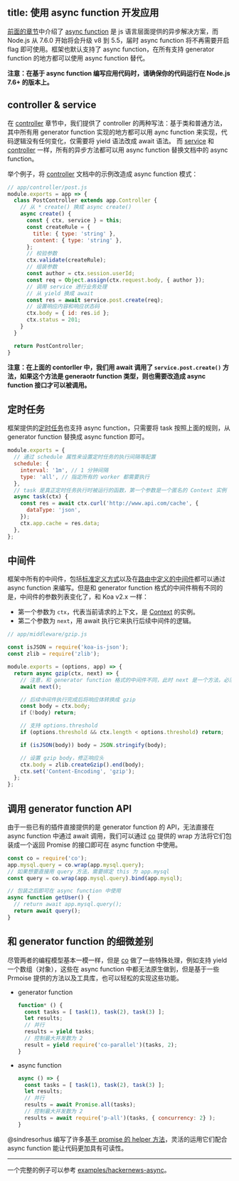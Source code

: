 title: 使用 async function 开发应用
---

[前面的章节](../intro/egg-and-koa.md#async-function)中介绍了 [async function] 是 js 语言层面提供的异步解决方案，而 Node.js 从 7.6.0 开始将会升级 v8 到 5.5，届时 async function 将不再需要开启 flag 即可使用。框架也默认支持了 async function，在所有支持 generator function 的地方都可以使用 async function 替代。

**注意：在基于 async function 编写应用代码时，请确保你的代码运行在 Node.js 7.6+ 的版本上。**

## controller & service

在 [controller] 章节中，我们提供了 controller 的两种写法：基于类和普通方法，其中所有用 generator function 实现的地方都可以用 aync function 来实现，代码逻辑没有任何变化，仅需要将 yield 语法改成 await 语法。
而 [service] 和 [controller] 一样，所有的异步方法都可以用 async function 替换文档中的 async function。

举个例子，将 [controller] 文档中的示例改造成 async function 模式：

```js
// app/controller/post.js
module.exports = app => {
  class PostController extends app.Controller {
    // 从 * create() 换成 async create()
    async create() {
      const { ctx, service } = this;
      const createRule = {
        title: { type: 'string' },
        content: { type: 'string' },
      };
      // 校验参数
      ctx.validate(createRule);
      // 组装参数
      const author = ctx.session.userId;
      const req = Object.assign(ctx.request.body, { author });
      // 调用 service 进行业务处理
      // 从 yield 换成 await
      const res = await service.post.create(req);
      // 设置响应内容和响应状态码
      ctx.body = { id: res.id };
      ctx.status = 201;
    }
  }

  return PostController;
}
```

**注意：在上面的 contorller 中，我们用 await 调用了 `service.post.create()` 方法，如果这个方法是 generaotr function 类型，则也需要改造成 async function 接口才可以被调用。**

## 定时任务

框架提供的[定时任务]也支持 async function，只需要将 task 按照上面的规则，从 generator function 替换成 async function 即可。

```js
module.exports = {
  // 通过 schedule 属性来设置定时任务的执行间隔等配置
  schedule: {
    interval: '1m', // 1 分钟间隔
    type: 'all', // 指定所有的 worker 都需要执行
  },
  // task 是真正定时任务执行时被运行的函数，第一个参数是一个匿名的 Context 实例
  async task(ctx) {
    const res = await ctx.curl('http://www.api.com/cache', {
      dataType: 'json',
    });
    ctx.app.cache = res.data;
  },
};
```

## 中间件

框架中所有的中间件，包括[标准定义方式](../basics/middleware.md)以及在[路由中定义的中间件](../basics/router.md#中间件的使用)都可以通过 async function 来编写。但是和 generator function 格式的中间件稍有不同的是，中间件的参数列表变化了，和 Koa v2.x 一样：

- 第一个参数为 `ctx`，代表当前请求的上下文，是 [Context](../basics/extend.md#Context) 的实例。
- 第二个参数为 `next`，用 await 执行它来执行后续中间件的逻辑。

```js
// app/middleware/gzip.js

const isJSON = require('koa-is-json');
const zlib = require('zlib');

module.exports = (options, app) => {
  return async gzip(ctx, next) => {
    // 注意，和 generator function 格式的中间件不同，此时 next 是一个方法，必须要调用它
    await next();

    // 后续中间件执行完成后将响应体转换成 gzip
    const body = ctx.body;
    if（!body) return;

    // 支持 options.threshold
    if (options.threshold && ctx.length < options.threshold) return;

    if (isJSON(body)) body = JSON.stringify(body);

    // 设置 gzip body，修正响应头
    ctx.body = zlib.createGzip().end(body);
    ctx.set('Content-Encoding', 'gzip');
  };
};
```

## 调用 generator function API

由于一些已有的插件直接提供的是 generator function 的 API，无法直接在 async function 中通过 await 调用，我们可以通过 [co] 提供的 wrap 方法将它们包装成一个返回 Promise 的接口即可在 async function 中使用。

```js
const co = require('co');
app.mysql.query = co.wrap(app.mysql.query);
// 如果想要直接用 query 方法，需要绑定 this 为 app.mysql
const query = co.wrap(app.mysql.query).bind(app.mysql);

// 包装之后即可在 async function 中使用
async function getUser() {
  // return await app.mysql.query();
  return await query();
}
```

## 和 generator function 的细微差别

尽管两者的编程模型基本一模一样，但是 [co] 做了一些特殊处理，例如支持 yield 一个数组（对象），这些在 async function 中都无法原生做到，但是基于一些 Prmoise 提供的方法以及工具库，也可以轻松的实现这些功能。

- generator function

  ```js
  function* () {
    const tasks = [ task(1), task(2), task(3) ];
    let results;
    // 并行
    results = yield tasks;
    // 控制最大并发数为 2
    result = yield require('co-parallel')(tasks, 2);
  }
  ```

- async function

  ```js
  async () => {
    const tasks = [ task(1), task(2), task(3) ];
    let results;
    // 并行
    results = await Promise.all(tasks);
    // 控制最大并发数为 2
    results = await require('p-all')(tasks, { concurrency: 2} );
  }
  ```

@sindresorhus 编写了许多[基于 promise 的 helper 方法](https://github.com/sindresorhus/promise-fun)，灵活的运用它们配合 async function 能让代码更加具有可读性。

----

一个完整的例子可以参考 [examples/hackernews-async](https://github.com/eggjs/examples/tree/master/hackernews-async)。

[async function]: https://github.com/tc39/ecmascript-asyncawait
[co]: https://github.com/tj/co
[controller]: ../basics/controller.md
[service]: ../basics/service.md
[定时任务]: ../basics/schedule.md
